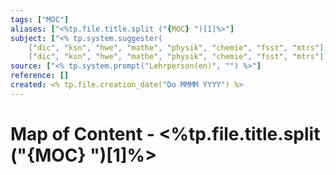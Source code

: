 ```yaml
---
tags: ["MOC"]
aliases: ["<%tp.file.title.split ("{MOC} ")[1]%>"]
subject: ["<% tp.system.suggester(
	["dic", "ksn", "hwe", "mathe", "physik", "chemie", "fsst", "mtrs"],
	["dic", "ksn", "hwe", "mathe", "physik", "chemie", "fsst", "mtrs"]) %>"]
source: ["<% tp.system.prompt("Lehrperson(en)", "") %>"]
reference: []
created: <% tp.file.creation_date("Do MMMM YYYY") %>
---
```

# Map of Content - <%tp.file.title.split ("{MOC} ")[1]%>
